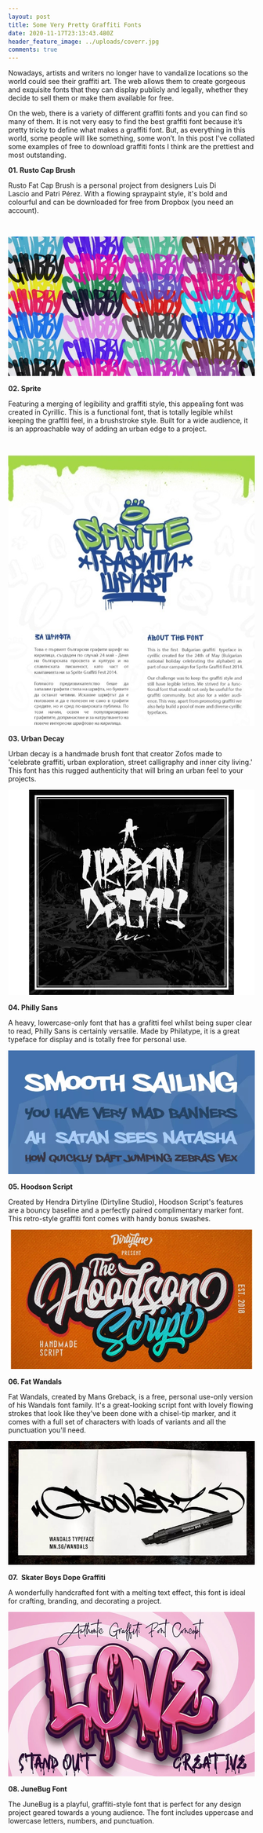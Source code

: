 ```yaml
---
layout: post
title: Some Very Pretty Graffiti Fonts
date: 2020-11-17T23:13:43.480Z
header_feature_image: ../uploads/coverr.jpg
comments: true
---
```

Nowadays, artists and writers no longer have to vandalize locations so the world could see their graffiti art. The web allows them to create gorgeous and exquisite fonts that they can display publicly and legally, whether they decide to sell them or make them available for free.

On the web, there is a variety of different graffiti fonts and you can find so many of them. It is not very easy to find the best graffiti font because it’s pretty tricky to define what makes a graffiti font. But, as everything in this world, some people will like something, some won’t. In this post I’ve collated some examples of free to download graffiti fonts I think are the prettiest and most outstanding.

**01. Rusto Cap Brush**

Rusto Fat Cap Brush is a personal project from designers Luis Di Lascio and Patri Pérez. With a flowing spraypaint style, it's bold and colourful and can be downloaded for free from Dropbox (you need an account).

 

![](../uploads/1-font.jpg)

**02. Sprite**

Featuring a merging of legibility and graffiti style, this appealing font was created in Cyrillic. This is a functional font, that is totally legible whilst keeping the graffiti feel, in a brushstroke style. Built for a wide audience, it is an approachable way of adding an urban edge to a project.

 

![](../uploads/sprite.jpg)

**03. Urban Decay**

Urban decay is a handmade brush font that creator Zofos made to 'celebrate graffiti, urban exploration, street calligraphy and inner city living.' This font has this rugged authenticity that will bring an urban feel to your projects. 

![](../uploads/3.jpg)

**04. Philly Sans**

A heavy, lowercase-only font that has a grafitti feel whilst being super clear to read, Philly Sans is certainly versatile. Made by Philatype, it is a great typeface for display and is totally free for personal use.

![](../uploads/4.jpg)

**05. Hoodson Script**

Created by Hendra Dirtyline (Dirtyline Studio), Hoodson Script's features are a bouncy baseline and a perfectly paired complimentary marker font. This retro-style graffiti font comes with handy bonus swashes. 

![](../uploads/5.jpg)

**06. Fat Wandals** 

Fat Wandals, created by Mans Greback, is a free, personal use-only version of his Wandals font family. It's a great-looking script font with lovely flowing strokes that look like they've been done with a chisel-tip marker, and it comes with a full set of characters with loads of variants and all the punctuation you'll need.

![](../uploads/6.jpg)

**07.  Skater Boys Dope Graffiti**

A wonderfully handcrafted font with a melting text effect, this font is ideal for crafting, branding, and decorating a project. 

![](../uploads/7.jpg)

**08. JuneBug Font**

The JuneBug is a playful, graffiti-style font that is perfect for any design project geared towards a young audience. The font includes uppercase and lowercase letters, numbers, and punctuation.